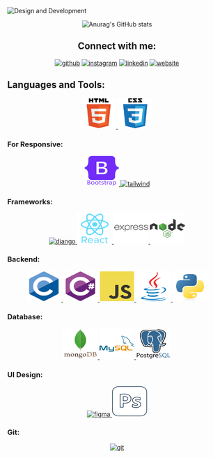 ![Design and Development](https://github.com/JUSAIR-PUTHUSSERI/JUSAIR-PUTHUSSERI/blob/main/Screenshot%20(886).png)


<p align="center">
    <img src="https://github-readme-stats.vercel.app/api?username=JUSAIR-PUTHUSSERI&show_icons=true" alt="Anurag's GitHub stats">
</p>

<h2 align="center">Connect with me:</h2>
<p align="center">
    <a href="https://github.com/JUSAIR-PUTHUSSERI"><img src='https://img.icons8.com/ios-filled/50/ffffff/github.png' alt='github' height='45'></a> 
    <a href="https://www.instagram.com/jusair_jsr/"><img src='https://img.icons8.com/ios-filled/50/ffffff/instagram-new.png' alt='instagram' height='45'></a>
    <a href="https://www.linkedin.com/in/jusairjsr/"><img src='https://img.icons8.com/ios-filled/50/ffffff/linkedin.png' alt='linkedin' height='45'></a>
    <a href="https://portfolio01-mu.vercel.app/"><img src='https://img.icons8.com/ios-filled/50/ffffff/cloud.png' alt='website' height='40'></a>
</p>

<h2 align="left">Languages and Tools:</h2>
<p align="center">
    <a href="https://www.w3.org/html/" target="_blank" rel="noreferrer">
        <img src="https://raw.githubusercontent.com/devicons/devicon/master/icons/html5/html5-original-wordmark.svg" alt="html5" width="80" height="70"/> 
    </a>
    <a href="https://www.w3schools.com/css/" target="_blank" rel="noreferrer">
        <img src="https://raw.githubusercontent.com/devicons/devicon/master/icons/css3/css3-original-wordmark.svg" alt="css3" width="80" height="70"/> 
    </a>
</p>

### For Responsive:  
<p align="center">
    <a href="https://getbootstrap.com" target="_blank" rel="noreferrer">
        <img src="https://raw.githubusercontent.com/devicons/devicon/master/icons/bootstrap/bootstrap-plain-wordmark.svg" alt="bootstrap" width="80" height="70"/> 
    </a>
    <a href="https://tailwindcss.com/" target="_blank" rel="noreferrer">
        <img src="https://www.vectorlogo.zone/logos/tailwindcss/tailwindcss-icon.svg" alt="tailwind" width="80" height="70"/> 
    </a>
</p>

### Frameworks:
<p align="center">
    <a href="https://www.djangoproject.com/" target="_blank" rel="noreferrer">
        <img src="https://cdn.worldvectorlogo.com/logos/django.svg" alt="django" width="80" height="70"/> 
    </a>
    <a href="https://reactjs.org/" target="_blank" rel="noreferrer">
        <img src="https://raw.githubusercontent.com/devicons/devicon/master/icons/react/react-original-wordmark.svg" alt="react" width="80" height="70"/> 
    </a>
    <a href="https://expressjs.com" target="_blank" rel="noreferrer">
        <img src="https://raw.githubusercontent.com/devicons/devicon/master/icons/express/express-original-wordmark.svg" alt="express" width="80" height="70"/> 
    </a>
    <a href="https://nodejs.org" target="_blank" rel="noreferrer">
        <img src="https://raw.githubusercontent.com/devicons/devicon/master/icons/nodejs/nodejs-original-wordmark.svg" alt="nodejs" width="80" height="70"/> 
    </a>
</p>

### Backend:
<p align="center">
    <a href="https://www.cprogramming.com/" target="_blank" rel="noreferrer">
        <img src="https://raw.githubusercontent.com/devicons/devicon/master/icons/c/c-original.svg" alt="c" width="80" height="70"/> 
    </a>
    <a href="https://www.w3schools.com/cs/" target="_blank" rel="noreferrer">
        <img src="https://raw.githubusercontent.com/devicons/devicon/master/icons/csharp/csharp-original.svg" alt="csharp" width="80" height="70"/> 
    </a>
    <a href="https://developer.mozilla.org/en-US/docs/Web/JavaScript" target="_blank" rel="noreferrer">
        <img src="https://raw.githubusercontent.com/devicons/devicon/master/icons/javascript/javascript-original.svg" alt="javascript" width="80" height="70"/> 
    </a>
    <a href="https://www.java.com" target="_blank" rel="noreferrer">
        <img src="https://raw.githubusercontent.com/devicons/devicon/master/icons/java/java-original.svg" alt="java" width="80" height="70"/> 
    </a>
    <a href="https://www.python.org" target="_blank" rel="noreferrer">
        <img src="https://raw.githubusercontent.com/devicons/devicon/master/icons/python/python-original.svg" alt="python" width="80" height="70"/> 
    </a>
</p>

### Database:
<p align="center">
    <a href="https://www.mongodb.com/" target="_blank" rel="noreferrer">
        <img src="https://raw.githubusercontent.com/devicons/devicon/master/icons/mongodb/mongodb-original-wordmark.svg" alt="mongodb" width="80" height="70"/> 
    </a>
    <a href="https://www.mysql.com/" target="_blank" rel="noreferrer">
        <img src="https://raw.githubusercontent.com/devicons/devicon/master/icons/mysql/mysql-original-wordmark.svg" alt="mysql" width="80" height="70"/> 
    </a>
    <a href="https://www.postgresql.org" target="_blank" rel="noreferrer">
        <img src="https://raw.githubusercontent.com/devicons/devicon/master/icons/postgresql/postgresql-original-wordmark.svg" alt="postgresql" width="80" height="70"/> 
    </a>
</p>

### UI Design:
<p align="center">
    <a href="https://www.figma.com/" target="_blank" rel="noreferrer">
        <img src="https://www.vectorlogo.zone/logos/figma/figma-icon.svg" alt="figma" width="80" height="70"/> 
    </a>
    <a href="https://www.photoshop.com/en" target="_blank" rel="noreferrer">
        <img src="https://raw.githubusercontent.com/devicons/devicon/master/icons/photoshop/photoshop-line.svg" alt="photoshop" width="80" height="70"/> 
    </a>
</p>

### Git:
<p align="center">
    <a href="https://git-scm.com/" target="_blank" rel="noreferrer">
        <img src="https://www.vectorlogo.zone/logos/git-scm/git-scm-icon.svg" alt="git" width="80" height="70"/> 
    </a>
</p>
